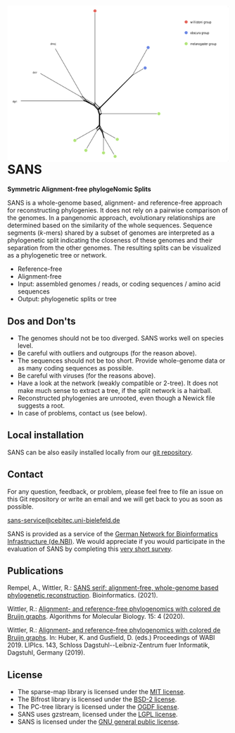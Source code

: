 <img src="https://raw.githubusercontent.com/gi-bielefeld/sans/master/example_data/drosophila/WG_weakly_groups.png" style="border:0;" alt="Example network" align="right"/>

# SANS

**Symmetric Alignment-free phylogeNomic Splits**  


SANS is a whole-genome based, alignment- and reference-free approach
for reconstructing phylogenies. It does not rely on a pairwise comparison of the genomes.
In a pangenomic approach, evolutionary relationships are determined based on the
similarity of the whole sequences. Sequence segments (*k*-mers) shared by a subset
of genomes are interpreted as a phylogenetic split indicating the closeness of these
genomes and their separation from the other genomes. The resulting splits can be
visualized as a phylogenetic tree or network.


* Reference-free
* Alignment-free
* Input: assembled genomes / reads, or coding sequences / amino acid sequences
* Output: phylogenetic splits or tree


## Dos and Don'ts

* The genomes should not be too diverged. SANS works well on species level.
* Be careful with outliers and outgroups (for the reason above).
* The sequences should not be too short. Provide whole-genome data or as many coding sequences as possible.
* Be careful with viruses (for the reasons above).
* Have a look at the network (weakly compatible or 2-tree). It does not make much sense to extract a tree, if the split network is a hairball.
* Reconstructed phylogenies are unrooted, even though a Newick file suggests a root.
* In case of problems, contact us (see below).


## Local installation

SANS can be also easily installed locally from our [git repository](https://github.com/gi-bielefeld/sans). 


## Contact

For any question, feedback, or problem, please feel free to file an issue on this Git repository or write an email and we will get back to you as soon as possible.

[sans-service@cebitec.uni-bielefeld.de](mailto:sans-service@cebitec.uni-bielefeld.de)

SANS is provided as a service of the [German Network for Bioinformatics Infrastructure (de.NBI)](https://www.denbi.de/). We would appreciate if you would participate in the evaluation of SANS by completing this [very short survey](https://www.surveymonkey.de/r/denbi-service?sc=bigi&tool=sans).



## Publications

Rempel, A., Wittler, R.: [SANS serif: alignment-free, whole-genome based phylogenetic reconstruction](https://academic.oup.com/bioinformatics/advance-article/doi/10.1093/bioinformatics/btab444/6300510). Bioinformatics. (2021).

Wittler, R.: [Alignment- and reference-free phylogenomics with colored de Bruijn graphs](https://pub.uni-bielefeld.de/download/2942421/2942423/s13015-020-00164-3.wittler.pdf).
Algorithms for Molecular Biology. 15: 4 (2020).

Wittler, R.: [Alignment- and reference-free phylogenomics with colored de Bruijn graphs](http://drops.dagstuhl.de/opus/volltexte/2019/11032/pdf/LIPIcs-WABI-2019-2.pdf).
In: Huber, K. and Gusfield, D. (eds.) Proceedings of WABI 2019. LIPIcs. 143, Schloss Dagstuhl--Leibniz-Zentrum fuer Informatik, Dagstuhl, Germany (2019).


## License

* The sparse-map library is licensed under the [MIT license](https://github.com/Tessil/sparse-map/blob/master/LICENSE).
* The Bifrost library is licensed under the [BSD-2 license](https://github.com/pmelsted/bifrost/blob/master/LICENSE).
* The PC-tree library is licensed under the [OGDF license](https://github.com/N-Coder/pc-tree/blob/main/LICENSE.txt).
* SANS uses gzstream, licensed under the [LGPL license](https://github.com/gi-bielefeld/sans/blob/master/src/gz/COPYING.LIB).
* SANS is licensed under the [GNU general public license](https://github.com/gi-bielefeld/sans/blob/master/LICENSE).

